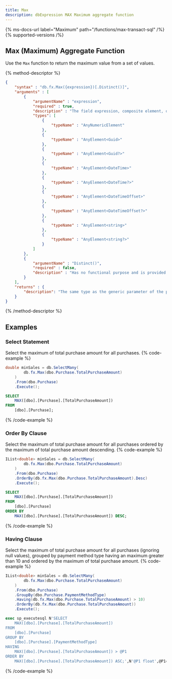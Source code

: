 ```yaml
---
title: Max
description: dbExpression MAX Maximum aggregate function
---
```


{% ms-docs-url label="Maximum" path="/functions/max-transact-sql" /%}
{% supported-versions /%}

## Max (Maximum) Aggregate Function

Use the `Max` function to return the maximum value from a set of values.


{% method-descriptor %}
```json
{
    "syntax" : "db.fx.Max({expression})[.Distinct()]",
    "arguments" : [
        {
            "argumentName" : "expression",
            "required" : true,
            "description" : "The field expression, composite element, or function result to use in finding the maximum value.",
            "types": [
                { 
                    "typeName" : "AnyNumericElement"
                },
                { 
                    "typeName" : "AnyElement<Guid>"
                },
                { 
                    "typeName" : "AnyElement<Guid?>"
                },
                { 
                    "typeName" : "AnyElement<DateTime>"
                },
                { 
                    "typeName" : "AnyElement<DateTime?>"
                },
                { 
                    "typeName" : "AnyElement<DateTimeOffset>"
                },
                { 
                    "typeName" : "AnyElement<DateTimeOffset?>"
                },
                { 
                    "typeName" : "AnyElement<string>"
                },
                { 
                    "typeName" : "AnyElement<string?>"
                }
            ]
        },
        {
            "argumentName" : "Distinct()",
            "required" : false,
            "description" : "Has no functional purpose and is provided for ISO compatibility only."
        }        
    ],
    "returns" : {
        "description": "The same type as the generic parameter of the provided `expression`."
    }
}
```
{% /method-descriptor %}

## Examples
### Select Statement
Select the maximum of total purchase amount for all purchases.
{% code-example %}
```csharp
double minSales = db.SelectMany(
        db.fx.Max(dbo.Purchase.TotalPurchaseAmount)
    )
    .From(dbo.Purchase)
    .Execute();
```
```sql
SELECT
	MAX([dbo].[Purchase].[TotalPurchaseAmount])
FROM
	[dbo].[Purchase];
```
{% /code-example %}

### Order By Clause
Select the maximum of total purchase amount for all purchases ordered by the maximum of total purchase amount descending.
{% code-example %}
```csharp
IList<double> minSales = db.SelectMany(
        db.fx.Max(dbo.Purchase.TotalPurchaseAmount)
    )
    .From(dbo.Purchase)
    .OrderBy(db.fx.Max(dbo.Purchase.TotalPurchaseAmount).Desc)
    .Execute();
```
```sql
SELECT
	MAX([dbo].[Purchase].[TotalPurchaseAmount])
FROM
	[dbo].[Purchase]
ORDER BY
	MAX([dbo].[Purchase].[TotalPurchaseAmount]) DESC;
```
{% /code-example %}

### Having Clause
Select the maximum of total purchase amount for all purchases (ignoring null values), grouped by payment
method type having an maximum greater than 10 and ordered by the maximum of total purchase amount.
{% code-example %}
```csharp
IList<double> minSales = db.SelectMany(
        db.fx.Max(dbo.Purchase.TotalPurchaseAmount)
    )
    .From(dbo.Purchase)
    .GroupBy(dbo.Purchase.PaymentMethodType)
    .Having(db.fx.Max(dbo.Purchase.TotalPurchaseAmount) > 10)
    .OrderBy(db.fx.Max(dbo.Purchase.TotalPurchaseAmount))
    .Execute();
```
```sql
exec sp_executesql N'SELECT
	MAX([dbo].[Purchase].[TotalPurchaseAmount])
FROM
	[dbo].[Purchase]
GROUP BY
	[dbo].[Purchase].[PaymentMethodType]
HAVING
	MAX([dbo].[Purchase].[TotalPurchaseAmount]) > @P1
ORDER BY
	MAX([dbo].[Purchase].[TotalPurchaseAmount]) ASC;',N'@P1 float',@P1=10
```
{% /code-example %}
